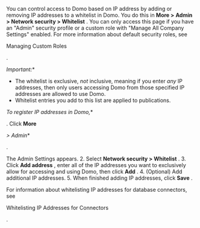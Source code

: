 

You can control access to Domo based on IP address by adding or removing IP addresses to a whitelist in Domo. You do this in
 **More >**
**Admin > Network security > Whitelist**
 . You can only access this page if you have an "Admin" security profile or a custom role with "Manage All Company Settings" enabled. For more information about default security roles, see

Managing Custom Roles

.

*Important:**
* The whitelist is exclusive,
 *not*
 inclusive, meaning if you enter
 *any*
 IP addresses, then only users accessing Domo from those specified IP addresses are allowed to use Domo.
* Whitelist entries you add to this list are applied to publications.

*To register IP addresses in Domo,**

. Click
 **More**

*> Admin**

.


 The Admin Settings appears.
2. Select
 **Network security > Whitelist**
 .
3. Click
 **Add address**
 , enter all of the IP addresses you want to exclusively allow for accessing and using Domo, then click
 **Add**
 .
4. (Optional) Add additional IP addresses.
5. When finished adding IP addresses, click
 **Save**
 .

For information about whitelisting IP addresses for database connectors, see

Whitelisting IP Addresses for Connectors

.

